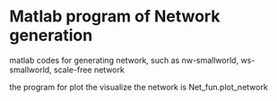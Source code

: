 # Matlab program of Network generation

matlab codes for generating network, such as nw-smallworld, ws-smallworld, scale-free network

the program for plot the visualize the network is Net_fun.plot_network

